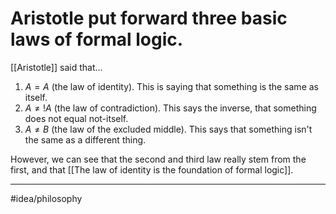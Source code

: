# Aristotle put forward three basic laws of formal logic.
[[Aristotle]] said that...

1. $A=A$ (the law of identity). This is saying that something is the same as itself.
2. $A \neq !A$ (the law of contradiction). This says the inverse, that something does not equal not-itself. 
3. $A \neq B$ (the law of the excluded middle). This says that something isn't the same as a different thing. 

However, we can see that the second and third law really stem from the first, and that [[The law of identity is the foundation of formal logic]]. 

---
#idea/philosophy 

